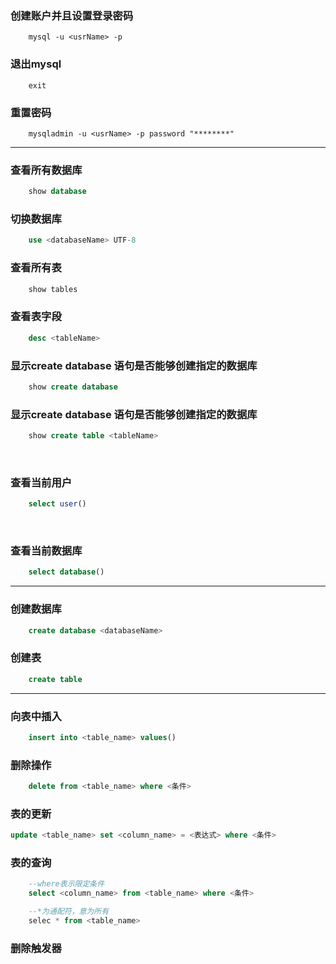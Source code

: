 ### 创建账户并且设置登录密码
~~~shell
    mysql -u <usrName> -p 
~~~

### 退出mysql
~~~shell
    exit                    
~~~

### 重置密码
~~~shell
    mysqladmin -u <usrName> -p password "********"   
~~~
--------------------
### 查看所有数据库
~~~sql
    show database                      
~~~

### 切换数据库
~~~sql
    use <databaseName> UTF-8   
~~~

### 查看所有表
~~~sql
    show tables                   
~~~

### 查看表字段
~~~sql
    desc <tableName>                   
~~~

### 显示create database 语句是否能够创建指定的数据库
~~~sql
    show create database  
~~~

### 显示create database 语句是否能够创建指定的数据库            
~~~sql
    show create table <tableName>
~~~
     
### 查看当前用户
~~~sql
    select user()     
~~~
    
### 查看当前数据库     
~~~sql
    select database()                
~~~

------------

### 创建数据库
~~~sql
    create database <databaseName>
~~~ 
### 创建表 
~~~sql
    create table                   
~~~

--------------------
### 向表中插入
~~~sql
    insert into <table_name> values()
~~~

### 删除操作
~~~sql
    delete from <table_name> where <条件>
~~~  
  
### 表的更新
~~~sql
update <table_name> set <column_name> = <表达式> where <条件>
~~~

### 表的查询
~~~sql
    --where表示限定条件
    select <column_name> from <table_name> where <条件>

    --*为通配符，意为所有
    selec * from <table_name>
~~~

### 删除触发器 
~~~sql
~~~
